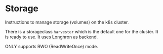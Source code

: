 # Storage
Instructions to manage storage (volumes) on the k8s cluster.

There is a storageclass `harvester` which is the default one for the cluster. It is ready to use. It uses Longhron as backend. 

ONLY supports RWO (ReadWriteOnce) mode.

